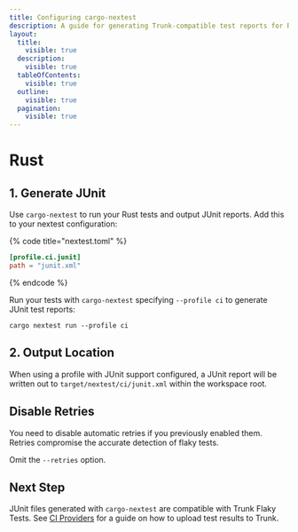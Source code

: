 ```yaml
---
title: Configuring cargo-nextest
description: A guide for generating Trunk-compatible test reports for Rust
layout:
  title:
    visible: true
  description:
    visible: true
  tableOfContents:
    visible: true
  outline:
    visible: true
  pagination:
    visible: true
---
```


# Rust

## 1. Generate JUnit

Use `cargo-nextest` to run your Rust tests and output JUnit reports. Add this to your nextest configuration:

{% code title="nextest.toml" %}
```toml
[profile.ci.junit]
path = "junit.xml"
```
{% endcode %}

Run your tests with `cargo-nextest` specifying  `--profile ci` to generate JUnit test reports:

```
cargo nextest run --profile ci
```

## 2. Output Location

When using a profile with JUnit support configured, a JUnit report will be written out to `target/nextest/ci/junit.xml` within the workspace root.

## Disable Retries

You need to disable automatic retries if you previously enabled them. Retries compromise the accurate detection of flaky tests.&#x20;

Omit the `--retries` option.

## Next Step

JUnit files generated with `cargo-nextest` are compatible with Trunk Flaky Tests. See [CI Providers](https://docs.trunk.io/flaky-tests/get-started/ci-providers) for a guide on how to upload test results to Trunk.
